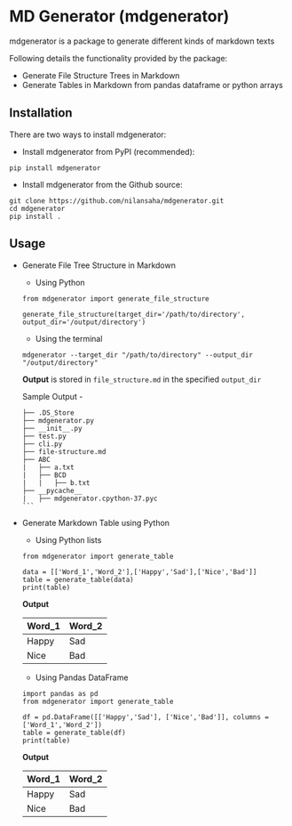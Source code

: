 # MD Generator (mdgenerator)

mdgenerator is a package to generate different kinds of markdown texts

Following details the functionality provided by the package:

- Generate File Structure Trees in Markdown
- Generate Tables in Markdown from pandas dataframe or python arrays

## Installation

There are two ways to install mdgenerator:

- Install mdgenerator from PyPI (recommended):

```
pip install mdgenerator
```

- Install mdgenerator from the Github source:

```
git clone https://github.com/nilansaha/mdgenerator.git
cd mdgenerator
pip install .
```

## Usage

- Generate File Tree Structure in Markdown
	
	- Using Python


	```
	from mdgenerator import generate_file_structure
	
	generate_file_structure(target_dir='/path/to/directory', output_dir='/output/directory')
	```
	
	- Using the terminal


	```
	mdgenerator --target_dir "/path/to/directory" --output_dir "/output/directory"
	```
	
	**Output** is stored in `file_structure.md` in the specified `output_dir`
	
	Sample Output - 

	````
	├── .DS_Store
	├── mdgenerator.py
	├── __init__.py
	├── test.py
	├── cli.py
	├── file-structure.md
	├── ABC
	|   ├── a.txt
	|   ├── BCD
	|   |   ├── b.txt
	├── __pycache__
	|   ├── mdgenerator.cpython-37.pyc
	```

- Generate Markdown Table using Python
	
	- Using Python lists

	```
	from mdgenerator import generate_table

	data = [['Word_1','Word_2'],['Happy','Sad'],['Nice','Bad']]
	table = generate_table(data)
	print(table)
	```
	**Output**

	|Word_1|Word_2|
	|---|---|
	|Happy|Sad|
	|Nice|Bad|

	
	- Using Pandas DataFrame

	```
	import pandas as pd
	from mdgenerator import generate_table

	df = pd.DataFrame([['Happy','Sad'], ['Nice','Bad']], columns = ['Word_1','Word_2'])
	table = generate_table(df)
	print(table)
	```
	**Output**

	|Word_1|Word_2|
	|---|---|
	|Happy|Sad|
	|Nice|Bad|
	


